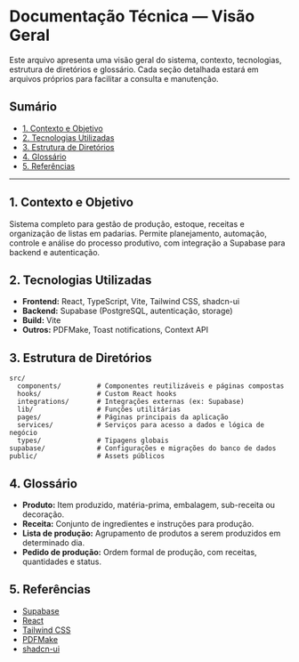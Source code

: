 # Documentação Técnica — Visão Geral

Este arquivo apresenta uma visão geral do sistema, contexto, tecnologias, estrutura de diretórios e glossário. Cada seção detalhada estará em arquivos próprios para facilitar a consulta e manutenção.

## Sumário
- [1. Contexto e Objetivo](#1-contexto-e-objetivo)
- [2. Tecnologias Utilizadas](#2-tecnologias-utilizadas)
- [3. Estrutura de Diretórios](#3-estrutura-de-diretórios)
- [4. Glossário](#4-glossário)
- [5. Referências](#5-referências)

---

## 1. Contexto e Objetivo

Sistema completo para gestão de produção, estoque, receitas e organização de listas em padarias. Permite planejamento, automação, controle e análise do processo produtivo, com integração a Supabase para backend e autenticação.

## 2. Tecnologias Utilizadas
- **Frontend:** React, TypeScript, Vite, Tailwind CSS, shadcn-ui
- **Backend:** Supabase (PostgreSQL, autenticação, storage)
- **Build:** Vite
- **Outros:** PDFMake, Toast notifications, Context API

## 3. Estrutura de Diretórios

```
src/
  components/         # Componentes reutilizáveis e páginas compostas
  hooks/              # Custom React hooks
  integrations/       # Integrações externas (ex: Supabase)
  lib/                # Funções utilitárias
  pages/              # Páginas principais da aplicação
  services/           # Serviços para acesso a dados e lógica de negócio
  types/              # Tipagens globais
supabase/             # Configurações e migrações do banco de dados
public/               # Assets públicos
```

## 4. Glossário
- **Produto:** Item produzido, matéria-prima, embalagem, sub-receita ou decoração.
- **Receita:** Conjunto de ingredientes e instruções para produção.
- **Lista de produção:** Agrupamento de produtos a serem produzidos em determinado dia.
- **Pedido de produção:** Ordem formal de produção, com receitas, quantidades e status.

## 5. Referências
- [Supabase](https://supabase.com/docs)
- [React](https://react.dev/)
- [Tailwind CSS](https://tailwindcss.com/)
- [PDFMake](https://pdfmake.github.io/docs/)
- [shadcn-ui](https://ui.shadcn.com/)
